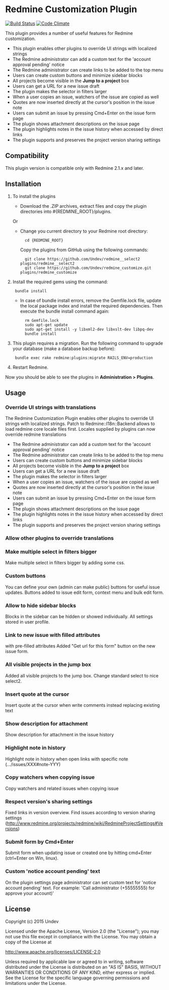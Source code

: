 # Redmine Customization Plugin

[![Build Status](https://travis-ci.org/Undev/redmine_customize.png)](https://travis-ci.org/Undev/redmine_customize)
[![Code Climate](https://codeclimate.com/github/Undev/redmine_customize.png)](https://codeclimate.com/github/Undev/redmine_customize)

This plugin provides a number of useful features for Redmine customization.

* This plugin enables other plugins to override UI strings with localized strings
* The Redmine administrator can add a custom text for the 'account approval pending' notice
* The Redmine administrator can create links to be added to the top menu
* Users can create custom buttons and minimize sidebar blocks
* All projects become visible in the **Jump to a project** box
* Users can get a URL for a new issue draft 
* The plugin makes the selector in filters larger
* When a user copies an issue, watchers of the issue are copied as well
* Quotes are now inserted directly at the cursor's position in the issue note
* Users can submit an issue by pressing Cmd+Enter on the issue form page
* The plugin shows attachment descriptions on the issue page
* The plugin highlights notes in the issue history when accessed by direct links
* The plugin supports and preserves the project version sharing settings

## Compatibility

This plugin version is compatible only with Redmine 2.1.x and later.

## Installation

1. To install the plugins
    * Download the .ZIP archives, extract files and copy the plugin directories into #{REDMINE_ROOT}/plugins.
    
    Or

    * Change you current directory to your Redmine root directory:  

            cd {REDMINE_ROOT}
            
      Copy the plugins from GitHub using the following commands:
      
            git clone https://github.com/Undev/redmine__select2 plugins/redmine__select2
            git clone https://github.com/Undev/redmine_customize.git plugins/redmine_customize
            
2. Install the required gems using the command:  

        bundle install  

    * In case of bundle install errors, remove the Gemfile.lock file, update the local package index and install the required dependencies. Then execute the bundle install command again:  

            rm Gemfile.lock
            sudo apt-get update
            sudo apt-get install -y libxml2-dev libxslt-dev libpq-dev
            bundle install
            
3. This plugin requires a migration. Run the following command to upgrade your database (make a database backup before):  

        bundle exec rake redmine:plugins:migrate RAILS_ENV=production

4. Restart Redmine.

Now you should be able to see the plugins in **Administration > Plugins**.

## Usage

### Override UI strings with translations

The Redmine Customization Plugin enables other plugins to override UI strings with localized strings. Patch to Redmine::I18n::Backend allows to load redmine core locale files first.
Locales supplied by plugins can now override redmine translations

* The Redmine administrator can add a custom text for the 'account approval pending' notice
* The Redmine administrator can create links to be added to the top menu
* Users can create custom buttons and minimize sidebar blocks
* All projects become visible in the **Jump to a project** box
* Users can get a URL for a new issue draft 
* The plugin makes the selector in filters larger
* When a user copies an issue, watchers of the issue are copied as well
* Quotes are now inserted directly at the cursor's position in the issue note
* Users can submit an issue by pressing Cmd+Enter on the issue form page
* The plugin shows attachment descriptions on the issue page
* The plugin highlights notes in the issue history when accessed by direct links
* The plugin supports and preserves the project version sharing settings





### Allow other plugins to override translations



### Make multiple select in filters bigger

Make multiple select in filters bigger by adding some css.

### Custom buttons

You can define your own (admin can make public) buttons for useful issue updates.
Buttons added to issue edit form, context menu and bulk edit form.

### Allow to hide sidebar blocks

Blocks in the sidebar can be hidden or showed individually.
All settings stored in user profile.

### Link to new issue with filled attributes


with pre-filled attributes
Added "Get url for this form" button on the new issue form.

### All visible projects in the jump box

Added all visible projects to the jump box. Change standard select to nice select2.

### Insert quote at the cursor

Insert quote at the cursor when write comments instead replacing existing text

### Show description for attachment

Show description for attachment in the issue history

### Highlight note in history

Highlight note in history when open links with specific note (.../issues/XXX#note-YYY)

### Copy watchers when copying issue

Copy watchers and related issues when copying issue

### Respect version's sharing settings

Fixed links in version overview. Find issues according to version sharing settings (http://www.redmine.org/projects/redmine/wiki/RedmineProjectSettings#Versions)

### Submit form by Cmd+Enter

Submit form when updating issue or created one by hitting cmd+Enter (ctrl+Enter on Win, linux).

### Custom 'notice account pending' text

On the plugin settings page administrator can set custom text for 'notice account pending' text.
For example: 'Call administrator (+55555555) for approve your account)'

## License

Copyright (c) 2015 Undev

Licensed under the Apache License, Version 2.0 (the "License");
you may not use this file except in compliance with the License.
You may obtain a copy of the License at

http://www.apache.org/licenses/LICENSE-2.0

Unless required by applicable law or agreed to in writing, software
distributed under the License is distributed on an "AS IS" BASIS,
WITHOUT WARRANTIES OR CONDITIONS OF ANY KIND, either express or implied.
See the License for the specific language governing permissions and
limitations under the License.